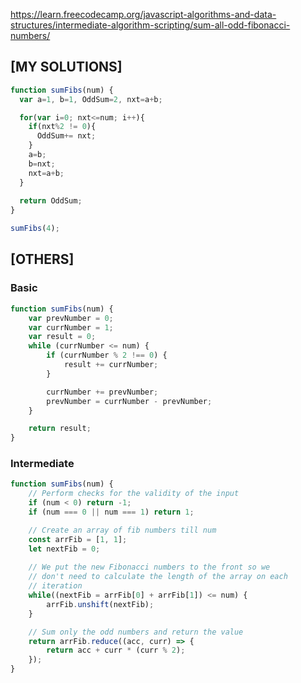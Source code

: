 https://learn.freecodecamp.org/javascript-algorithms-and-data-structures/intermediate-algorithm-scripting/sum-all-odd-fibonacci-numbers/

## [MY SOLUTIONS]

```js
function sumFibs(num) {
  var a=1, b=1, OddSum=2, nxt=a+b;

  for(var i=0; nxt<=num; i++){
    if(nxt%2 != 0){
      OddSum+= nxt;
    }
    a=b;
    b=nxt;
    nxt=a+b;
  }
  
  return OddSum;
}

sumFibs(4);
```

## [OTHERS]

### Basic
```js
function sumFibs(num) {
    var prevNumber = 0;
    var currNumber = 1;
    var result = 0;
    while (currNumber <= num) {
        if (currNumber % 2 !== 0) {
            result += currNumber;
        }

        currNumber += prevNumber;
        prevNumber = currNumber - prevNumber;
    }

    return result;
}
```

### Intermediate
```js
function sumFibs(num) {
    // Perform checks for the validity of the input
    if (num < 0) return -1;
    if (num === 0 || num === 1) return 1;

    // Create an array of fib numbers till num
    const arrFib = [1, 1];
    let nextFib = 0;
    
    // We put the new Fibonacci numbers to the front so we
    // don't need to calculate the length of the array on each
    // iteration
    while((nextFib = arrFib[0] + arrFib[1]) <= num) {
        arrFib.unshift(nextFib);
    }

    // Sum only the odd numbers and return the value
    return arrFib.reduce((acc, curr) => {
        return acc + curr * (curr % 2);
    });
}
```
